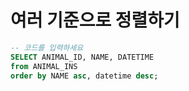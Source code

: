 # 여러 기준으로 정렬하기

```sql
-- 코드를 입력하세요
SELECT ANIMAL_ID, NAME, DATETIME
from ANIMAL_INS
order by NAME asc, datetime desc;
```
